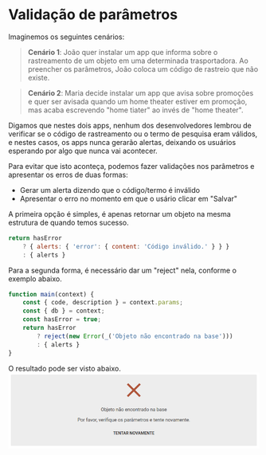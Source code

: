 # Validação de parâmetros

Imaginemos os seguintes cenários:

> **Cenário 1**:
> João quer instalar um app que informa sobre o rastreamento de um objeto em uma determinada trasportadora.
> Ao preencher os parâmetros, João coloca um código de rastreio que não existe.

> **Cenário 2**:
> Maria decide instalar um app que avisa sobre promoções e quer ser avisada quando um home theater estiver em promoção, mas acaba escrevendo "home tiater" ao invés de "home theater".

Digamos que nestes dois apps, nenhum dos desenvolvedores lembrou de verificar se o código de rastreamento ou o termo de pesquisa eram válidos, e nestes casos, os apps nunca gerarão alertas, deixando os usuários esperando por algo que nunca vai acontecer.

Para evitar que isto aconteça, podemos fazer validações nos parâmetros e apresentar os erros de duas formas:
* Gerar um alerta dizendo que o código/termo é inválido
* Apresentar o erro no momento em que o usário clicar em "Salvar"

A primeira opção é simples, é apenas retornar um objeto na mesma estrutura de quando temos sucesso.

```js
return hasError
    ? { alerts: { 'error': { content: 'Código inválido.' } } }
    : { alerts }
```

Para a segunda forma, é necessário dar um "reject" nela, conforme o exemplo abaixo.

```js
function main(context) {
    const { code, description } = context.params;
    const { db } = context;
    const hasError = true;
    return hasError
        ? reject(new Error(_('Objeto não encontrado na base')))
        : { alerts }
}
```

O resultado pode ser visto abaixo.
![Exemplo de como seria exibido a mensagem de erro na validação dos parâmetros](../img/validation-error.png)